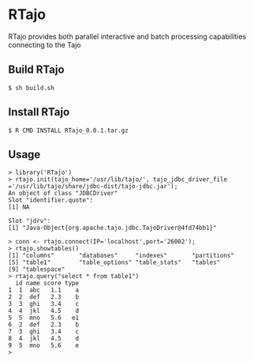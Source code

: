 # RTajo
RTajo provides both parallel interactive and batch processing capabilities connecting to the Tajo

## Build RTajo
````
$ sh build.sh
````

## Install RTajo
````
$ R CMD INSTALL RTajo_0.0.1.tar.gz 
````
## Usage
````
> library('RTajo')
> rtajo.init(tajo_home='/usr/lib/tajo/', tajo_jdbc_driver_file ='/usr/lib/tajo/share/jdbc-dist/tajo-jdbc.jar');
An object of class "JDBCDriver"
Slot "identifier.quote":
[1] NA

Slot "jdrv":
[1] "Java-Object{org.apache.tajo.jdbc.TajoDriver@4fd74bb1}"

> conn <- rtajo.connect(IP='localhost',port='26002');
> rtajo.showtables()
[1] "columns"       "databases"     "indexes"       "partitions"   
[5] "table1"        "table_options" "table_stats"   "tables"       
[9] "tablespace"   
> rtajo.query("select * from table1")
  id name score type
1  1  abc   1.1    a
2  2  def   2.3    b
3  3  ghi   3.4    c
4  4  jkl   4.5    d
5  5  mno   5.6   e1
6  2  def   2.3    b
7  3  ghi   3.4    c
8  4  jkl   4.5    d
9  5  mno   5.6    e
> 
`````
